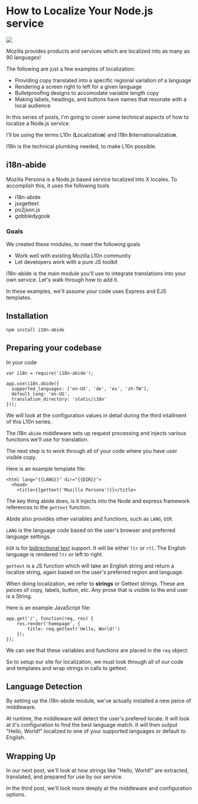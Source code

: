 # How to Localize Your Node.js service

![](dialog_fan2.png)

Mozilla provides products and services which are localized into as many as 90 languages!

The following are just a few examples of localization:
* Providing copy translated into a specific regional variation of a language
* Rendering a screen right to left for a given language
* Bulletproofing designs to accomodate variable length copy
* Making labels, headings, and buttons have names that resonate with a local audience

In this series of posts, I'm going to cover some technical aspects of how to localize a Node.js service.

I'll be using the terms L10n (<b>L</b>ocalizatio<b>n</b>) and I18n <b>I</b>nternationalizatio<b>n</b>.

I18n is the technical plumbing needed, to make L10n possible.

## i18n-abide

Mozilla Persona is a Node.js based service localized into X locales. To accomplish this, it uses the following tools

* i18n-abide
* jsxgettext
* po2json.js
* gobbledygook

### Goals
We created these modules, to meet the following goals
* Work well with existing Mozilla L10n community
* Let developers work with a pure JS toolkit

i18n-abide is the main module you'll use to integrate translations into your own service.
Let's walk through how to add it.

In these examples, we'll assume your code uses Express and EJS templates.

## Installation

    npm install i18n-abide

## Preparing your codebase

In your code

    var i18n = require('i18n-abide');

    app.use(i18n.abide({
      supported_languages: ['en-US', 'de', 'es', 'zh-TW'],
      default_lang: 'en-US',
      translation_directory: 'static/i18n'
    }));

We will look at the configuration values in detail during the third intallment of this L10n series.

The i18n `abide` middleware sets up request processing and injects various functions we'll use for translation.

The next step is to work through all of your code where you have user visible copy.

Here is an example template file:

    <html lang="{{LANG}}" dir="{{DIR}}">
      <head>
        <title>{{gettext('Mozilla Persona')}}</title>

The key thing abide does, is it injects into the Node and express framework references to the `gettext` function.

Abide also provides other variables and functions, such as `LANG`, `DIR`.

`LANG` is the language code based on the user's browser and preferred language settings.

`DIR` is for [bidirectional text](http://en.wikipedia.org/wiki/Bi-directional_text) support.
It will be either `ltr` or `rtl`. The English language is rendered `ltr` or left to right.

`gettext` is a JS function which will take an English string and return a localize string, again based on the user's preferred region and language.


When doing localization, we refer to **strings** or Gettext strings.
These are peices of copy, labels, button, etc.
Any prose that is visible to the end user is a String.

Here is an example JavaScript file:

    app.get('/', function(req, res) {
        res.render('homepage', {
            title: req.gettext('Hello, World!')
        });
    });

We can see that these variables and functions are placed in the `req` object.

So to setup our site for localization, we must look through all of our code and templates and wrap strings in calls to gettext.

## Language Detection

By setting up the i18n-abide module, we've actually installed a new peice of middleware.

At runtime, the middleware will detect the user's prefered locale.
It will look at it's configuration to find the best language match.
It will then output "Hello, World!" localized to one of your supported languages or default to English.

## Wrapping Up

In our next post, we'll look at how strings like "Hello, World!" are extracted, translated, and prepared for use by our service.

In the third post, we'll look more deeply at the middleware and configuration options.